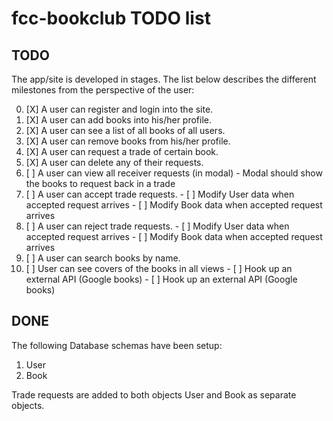fcc-bookclub TODO list
======================

TODO
----

The app/site is developed in stages. The list below describes the different
milestones from the perspective of the user:

  0. [X] A user can register and login into the site.
  1. [X] A user can add books into his/her profile.
  2. [X] A user can see a list of all books of all users.
  3. [X] A user can remove books from his/her profile.
  4. [X] A user can request a trade of certain book.
  5. [X] A user can delete any of their requests.
  6. [ ] A user can view all receiver requests (in modal)
    - Modal should show the books to request back in a trade
  7. [ ] A user can accept trade requests.
    - [ ] Modify User data when accepted request arrives
    - [ ] Modify Book data when accepted request arrives
  8. [ ] A user can reject trade requests.
    - [ ] Modify User data when accepted request arrives
    - [ ] Modify Book data when accepted request arrives
  9. [ ] A user can search books by name.
  10. [ ] User can see covers of the books in all views
    - [ ] Hook up an external API (Google books)
    - [ ] Hook up an external API (Google books)

DONE
----

The following Database schemas have been setup:

  1. User
  2. Book

Trade requests are added to both objects User and Book as separate objects.

